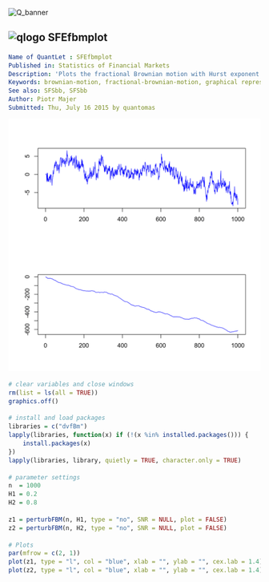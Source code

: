
![Q_banner](https://github.com/QuantLet/Styleguide-and-Validation-procedure/blob/master/pictures/banner.png)

## ![qlogo](https://github.com/QuantLet/Styleguide-and-Validation-procedure/blob/master/pictures/qloqo.png) **SFEfbmplot**

```yaml
Name of QuantLet : SFEfbmplot 
Published in: Statistics of Financial Markets
Description: 'Plots the fractional Brownian motion with Hurst exponent H1=0.2 (top) and H2=0.8 (bottom).'
Keywords: brownian-motion, fractional-brownian-motion, graphical representation, hurst-exponent, plot, process, simulation, stochastic, stochastic-process, time-series, wiener-process
See also: SFSbb, SFSbb
Author: Piotr Majer
Submitted: Thu, July 16 2015 by quantomas
```

![Picture1](SFEfbmplot-1.png)


```r
# clear variables and close windows
rm(list = ls(all = TRUE))
graphics.off()

# install and load packages
libraries = c("dvfBm")
lapply(libraries, function(x) if (!(x %in% installed.packages())) {
    install.packages(x)
})
lapply(libraries, library, quietly = TRUE, character.only = TRUE)

# parameter settings
n  = 1000
H1 = 0.2
H2 = 0.8

z1 = perturbFBM(n, H1, type = "no", SNR = NULL, plot = FALSE)
z2 = perturbFBM(n, H2, type = "no", SNR = NULL, plot = FALSE)

# Plots
par(mfrow = c(2, 1))
plot(z1, type = "l", col = "blue", xlab = "", ylab = "", cex.lab = 1.4)
plot(z2, type = "l", col = "blue", xlab = "", ylab = "", cex.lab = 1.4) 
```
